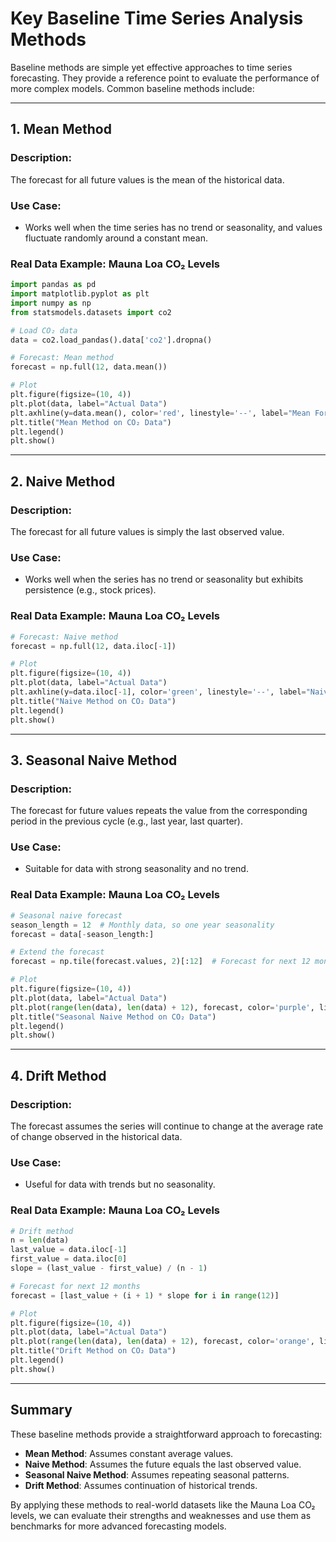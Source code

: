 
# Key Baseline Time Series Analysis Methods

Baseline methods are simple yet effective approaches to time series forecasting. They provide a reference point to evaluate the performance of more complex models. Common baseline methods include:

---

## 1. Mean Method

### Description:
The forecast for all future values is the mean of the historical data.

### Use Case:
- Works well when the time series has no trend or seasonality, and values fluctuate randomly around a constant mean.

### Real Data Example: Mauna Loa CO₂ Levels
```python
import pandas as pd
import matplotlib.pyplot as plt
import numpy as np
from statsmodels.datasets import co2

# Load CO₂ data
data = co2.load_pandas().data['co2'].dropna()

# Forecast: Mean method
forecast = np.full(12, data.mean())

# Plot
plt.figure(figsize=(10, 4))
plt.plot(data, label="Actual Data")
plt.axhline(y=data.mean(), color='red', linestyle='--', label="Mean Forecast")
plt.title("Mean Method on CO₂ Data")
plt.legend()
plt.show()
```

---

## 2. Naive Method

### Description:
The forecast for all future values is simply the last observed value.

### Use Case:
- Works well when the series has no trend or seasonality but exhibits persistence (e.g., stock prices).

### Real Data Example: Mauna Loa CO₂ Levels
```python
# Forecast: Naive method
forecast = np.full(12, data.iloc[-1])

# Plot
plt.figure(figsize=(10, 4))
plt.plot(data, label="Actual Data")
plt.axhline(y=data.iloc[-1], color='green', linestyle='--', label="Naive Forecast")
plt.title("Naive Method on CO₂ Data")
plt.legend()
plt.show()
```

---

## 3. Seasonal Naive Method

### Description:
The forecast for future values repeats the value from the corresponding period in the previous cycle (e.g., last year, last quarter).

### Use Case:
- Suitable for data with strong seasonality and no trend.

### Real Data Example: Mauna Loa CO₂ Levels
```python
# Seasonal naive forecast
season_length = 12  # Monthly data, so one year seasonality
forecast = data[-season_length:]

# Extend the forecast
forecast = np.tile(forecast.values, 2)[:12]  # Forecast for next 12 months

# Plot
plt.figure(figsize=(10, 4))
plt.plot(data, label="Actual Data")
plt.plot(range(len(data), len(data) + 12), forecast, color='purple', linestyle='--', label="Seasonal Naive Forecast")
plt.title("Seasonal Naive Method on CO₂ Data")
plt.legend()
plt.show()
```

---

## 4. Drift Method

### Description:
The forecast assumes the series will continue to change at the average rate of change observed in the historical data.

### Use Case:
- Useful for data with trends but no seasonality.

### Real Data Example: Mauna Loa CO₂ Levels
```python
# Drift method
n = len(data)
last_value = data.iloc[-1]
first_value = data.iloc[0]
slope = (last_value - first_value) / (n - 1)

# Forecast for next 12 months
forecast = [last_value + (i + 1) * slope for i in range(12)]

# Plot
plt.figure(figsize=(10, 4))
plt.plot(data, label="Actual Data")
plt.plot(range(len(data), len(data) + 12), forecast, color='orange', linestyle='--', label="Drift Forecast")
plt.title("Drift Method on CO₂ Data")
plt.legend()
plt.show()
```

---

## Summary

These baseline methods provide a straightforward approach to forecasting:
- **Mean Method**: Assumes constant average values.
- **Naive Method**: Assumes the future equals the last observed value.
- **Seasonal Naive Method**: Assumes repeating seasonal patterns.
- **Drift Method**: Assumes continuation of historical trends.

By applying these methods to real-world datasets like the Mauna Loa CO₂ levels, we can evaluate their strengths and weaknesses and use them as benchmarks for more advanced forecasting models.
